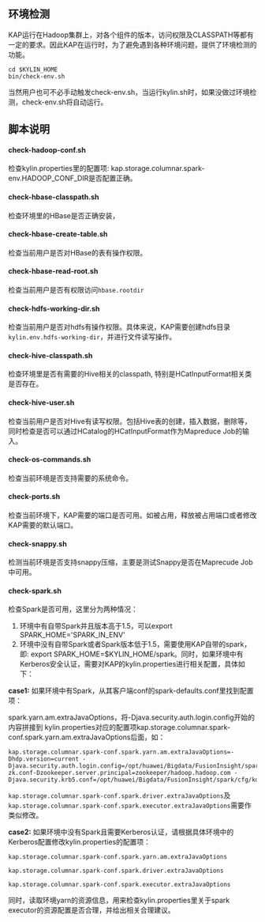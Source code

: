 ## 环境检测

KAP运行在Hadoop集群上，对各个组件的版本，访问权限及CLASSPATH等都有一定的要求。因此KAP在运行时，为了避免遇到各种环境问题，提供了环境检测的功能。

```
cd $KYLIN_HOME
bin/check-env.sh
```

当然用户也可不必手动触发check-env.sh，当运行kylin.sh时，如果没做过环境检测，check-env.sh将自动运行。

## **脚本说明**

#### **check-hadoop-conf.sh**

检查kylin.properties里的配置项: kap.storage.columnar.spark-env.HADOOP_CONF_DIR是否配置正确。

#### **check-hbase-classpath.sh**

检查环境里的HBase是否正确安装，

#### **check-hbase-create-table.sh**

检查当前用户是否对HBase的表有操作权限。

#### **check-hbase-read-root.sh**

检查当前用户是否有权限访问`hbase.rootdir`

#### **check-hdfs-working-dir.sh**

检查当前用户是否对hdfs有操作权限。具体来说，KAP需要创建hdfs目录`kylin.env.hdfs-working-dir`，并进行文件读写操作。

#### **check-hive-classpath.sh**

检查环境里是否有需要的Hive相关的classpath, 特别是HCatInputFormat相关类是否存在。

#### **check-hive-user.sh**

检查当前用户是否对Hive有读写权限。包括Hive表的创建，插入数据，删除等，同时检查是否可以通过HCatalog的HCatInputFormat作为Mapreduce Job的输入。

#### **check-os-commands.sh**

检查当前环境是否支持需要的系统命令。

#### **check-ports.sh**

检查当前环境下，KAP需要的端口是否可用。如被占用，释放被占用端口或者修改KAP需要的默认端口。

#### **check-snappy.sh**

检测当前环境是否支持snappy压缩，主要是测试Snappy是否在Maprecude Job中可用。

#### **check-spark.sh**

检查Spark是否可用，这里分为两种情况：

1. 环境中有自带Spark并且版本高于1.5，可以export SPARK_HOME='SPARK_IN_ENV'
2. 环境中没有自带Spark或者Spark版本低于1.5，需要使用KAP自带的spark，即: export SPARK_HOME=$KYLIN_HOME/spark。同时，如果环境中有Kerberos安全认证，需要对KAP的kylin.properties进行相关配置，具体如下：

**case1:** 如果环境中有Spark，从其客户端conf的spark-defaults.conf里找到配置项：

spark.yarn.am.extraJavaOptions，将-Djava.security.auth.login.config开始的内容拼接到 kylin.properties对应的配置项kap.storage.columnar.spark-conf.spark.yarn.am.extraJavaOptions后面，如：

```
kap.storage.columnar.spark-conf.spark.yarn.am.extraJavaOptions=-Dhdp.version=current -Djava.security.auth.login.config=/opt/huawei/Bigdata/FusionInsight/spark/cfg/jaas-zk.conf-Dzookeeper.server.principal=zookeeper/hadoop.hadoop.com -Djava.security.krb5.conf=/opt/huawei/Bigdata/FusionInsight/spark/cfg/kdc.conf
```

`kap.storage.columnar.spark-conf.spark.driver.extraJavaOptions`及`kap.storage.columnar.spark-conf.spark.executor.extraJavaOptions`需要作类似修改。

**case2:** 如果环境中没有Spark且需要Kerberos认证，请根据具体环境中的Kerberos配置修改kylin.properties的配置项：

`kap.storage.columnar.spark-conf.spark.yarn.am.extraJavaOptions`

`kap.storage.columnar.spark-conf.spark.driver.extraJavaOptions`

`kap.storage.columnar.spark-conf.spark.executor.extraJavaOptions`

同时，读取环境yarn的资源信息，用来检查kylin.properties里关于spark executor的资源配置是否合理，并给出相关合理建议。